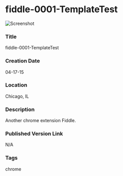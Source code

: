 fiddle-0001-TemplateTest
======

![Screenshot](screenshot.png)


### Title

fiddle-0001-TemplateTest


### Creation Date

04-17-15


### Location

Chicago, IL


### Description

Another chrome extension Fiddle. 


### Published Version Link

N/A


### Tags

chrome
